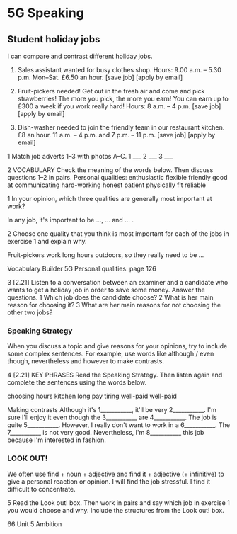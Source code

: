 # 5G Speaking

## Student holiday jobs
I can compare and contrast different holiday jobs.

1. Sales assistant wanted for busy clothes shop.
   Hours: 9.00 a.m. – 5.30 p.m. Mon–Sat. £6.50 an hour.
   [save job] [apply by email]

2. Fruit-pickers needed! Get out in the fresh air and
   come and pick strawberries! The more you pick, the
   more you earn! You can earn up to £300 a week if you
   work really hard! Hours: 8 a.m. – 4 p.m.
   [save job] [apply by email]

3. Dish-washer needed to join the friendly team in our
   restaurant kitchen. £8 an hour. 11 a.m. – 4 p.m. and
   7 p.m. – 11 p.m.
   [save job] [apply by email]

1 Match job adverts 1–3 with photos A–C.
1 ___ 2 ___ 3 ___

2 VOCABULARY Check the meaning of the words below. Then discuss questions 1–2 in pairs.
Personal qualities: enthusiastic flexible friendly good at communicating hard-working honest patient physically fit reliable

1 In your opinion, which three qualities are generally most important at work?

In any job, it's important to be ..., ... and ... .

2 Choose one quality that you think is most important for each of the jobs in exercise 1 and explain why.

Fruit-pickers work long hours outdoors, so they really need to be ...

Vocabulary Builder 5G Personal qualities: page 126

3 [2.21] Listen to a conversation between an examiner and a candidate who wants to get a holiday job in order to save some money. Answer the questions.
1 Which job does the candidate choose?
2 What is her main reason for choosing it?
3 What are her main reasons for not choosing the other two jobs?

### Speaking Strategy
When you discuss a topic and give reasons for your opinions, try to include some complex sentences. For example, use words like although / even though, nevertheless and however to make contrasts.

4 [2.21] KEY PHRASES Read the Speaking Strategy. Then listen again and complete the sentences using the words below.

choosing hours kitchen long pay tiring well-paid well-paid

Making contrasts
Although it's 1___________, it'll be very 2___________.
I'm sure I'll enjoy it even though the 3___________
are 4___________.
The job is quite 5___________. However, I really don't want to work in a 6___________.
The 7___________ is not very good. Nevertheless, I'm 8___________ this job because I'm interested in fashion.

### LOOK OUT!
We often use find + noun + adjective and find it + adjective (+ infinitive) to give a personal reaction or opinion.
I will find the job stressful.
I find it difficult to concentrate.

5 Read the Look out! box. Then work in pairs and say which job in exercise 1 you would choose and why. Include the structures from the Look out! box.

66 Unit 5 Ambition